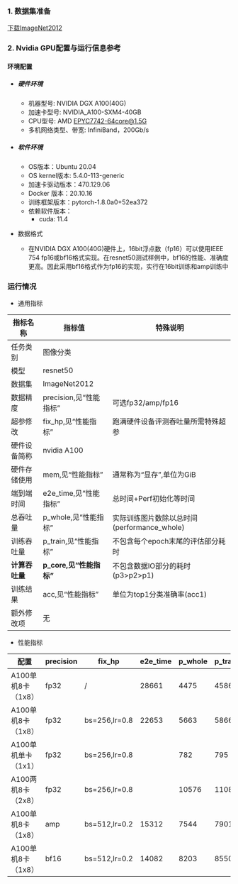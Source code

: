 ### 1. 数据集准备
[下载ImageNet2012](../../benchmarks/resnet50) 

### 2. Nvidia GPU配置与运行信息参考
#### 环境配置
- ##### 硬件环境
    - 机器型号: NVIDIA DGX A100(40G) 
    - 加速卡型号: NVIDIA_A100-SXM4-40GB
    - CPU型号: AMD EPYC7742-64core@1.5G
    - 多机网络类型、带宽: InfiniBand，200Gb/s
    
- ##### 软件环境
   - OS版本：Ubuntu 20.04
   - OS kernel版本: 5.4.0-113-generic
   - 加速卡驱动版本：470.129.06
   - Docker 版本：20.10.16
   - 训练框架版本：pytorch-1.8.0a0+52ea372
   - 依赖软件版本：
     - cuda: 11.4
   
- 数据格式

   - 在NVIDIA DGX A100(40G)硬件上，16bit浮点数（fp16）可以使用IEEE 754 fp16或bf16格式实现。在resnet50测试样例中，bf16的性能、准确度更高。因此采用bf16格式作为fp16的实现，实行在16bit训练和amp训练中

### 运行情况

* 通用指标

| 指标名称       | 指标值                  | 特殊说明                              |
| -------------- | ----------------------- | ------------------------------------- |
| 任务类别       | 图像分类                |                                       |
| 模型           | resnet50                |                                       |
| 数据集         | ImageNet2012            |                                       |
| 数据精度       | precision,见“性能指标”  | 可选fp32/amp/fp16                     |
| 超参修改 | fix_hp,见“性能指标” | 跑满硬件设备评测吞吐量所需特殊超参 |
| 硬件设备简称   | nvidia A100             |                                       |
| 硬件存储使用   | mem,见“性能指标”        | 通常称为“显存”,单位为GiB              |
| 端到端时间     | e2e_time,见“性能指标”   | 总时间+Perf初始化等时间               |
| 总吞吐量       | p_whole,见“性能指标”    | 实际训练图片数除以总时间(performance_whole) |
| 训练吞吐量     | p_train,见“性能指标”    | 不包含每个epoch末尾的评估部分耗时     |
| **计算吞吐量** | **p_core,见“性能指标”** | 不包含数据IO部分的耗时(p3>p2>p1)      |
| 训练结果       | acc,见“性能指标”        | 单位为top1分类准确率(acc1)            |
| 额外修改项     | 无                      |                                       |

* 性能指标

| 配置               | precision | fix_hp | e2e_time | p_whole | p_train | p_core | acc  | mem |
| ------------------ | --------- | ---- | ---- | ---- | ---- | ---- |  ---- | ---- |
| A100单机8卡（1x8） | fp32 | / | 28661 | 4475 | 4586    | 4659 | 75.0% | 5.8/40.0 |
| A100单机8卡（1x8） | fp32 | bs=256,lr=0.8 | 22653    | 5663    | 5866    | 6105   | 73.5% | 28.3/40.0 |
| A100单机单卡（1x1） | fp32 | bs=256,lr=0.8 |  | 782 | 795    | 799 |  | 27.6/40.0 |
| A100两机8卡（2x8） | fp32 | bs=256,lr=0.8 |  | 10576 | 11085    | 11874 | | 27.9/40.0 |
| A100单机8卡（1x8） | amp | bs=512,lr=0.2 | 15312 | 7544    | 7901 | 9567 | 72.7% | 28.6/40.0 |
| A100单机8卡（1x8） | bf16 | bs=512,lr=0.2 | 14082 | 8203 | 8550 | 9818 | 64.0% | 28.6/40.0 |

